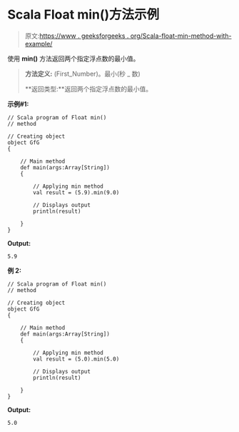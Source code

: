 # Scala Float min()方法示例

> 原文:[https://www . geeksforgeeks . org/Scala-float-min-method-with-example/](https://www.geeksforgeeks.org/scala-float-min-method-with-example/)

使用 **min()** 方法返回两个指定浮点数的最小值。

> **方法定义:** (First_Number)。最小(秒 _ 数)
> 
> **返回类型:**返回两个指定浮点数的最小值。

**示例#1:**

```
// Scala program of Float min()
// method

// Creating object
object GfG
{ 

    // Main method
    def main(args:Array[String])
    {

        // Applying min method
        val result = (5.9).min(9.0)

        // Displays output
        println(result)

    }
} 
```

**Output:**

```
5.9

```

**例 2:**

```
// Scala program of Float min()
// method

// Creating object
object GfG
{ 

    // Main method
    def main(args:Array[String])
    {

        // Applying min method
        val result = (5.0).min(5.0)

        // Displays output
        println(result)

    }
} 
```

**Output:**

```
5.0

```